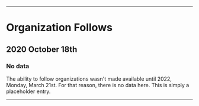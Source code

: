 
***

# Organization Follows

## 2020 October 18th

### No data

The ability to follow organizations wasn't made available until 2022, Monday, March 21st. For that reason, there is no data here. This is simply a placeholder entry.

***
